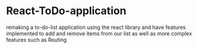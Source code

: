 # React-ToDo-application
remaking a to-do-list application using the react library and have features implemented  to add and remove items from our list as well as more complex features such as Routing 
